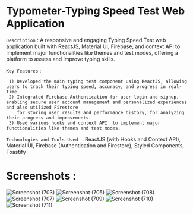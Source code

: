 # Typometer-Typing Speed Test Web Application

`Description` :  A responsive and engaging Typing Speed Test web application built with ReactJS, Material UI, Firebase, and context API to implement major functionalities like themes and test modes, offering a platform to assess and improve typing skills.

`Key Features` : 

     1) Developed the main typing test component using ReactJS, allowing users to track their typing speed, accuracy, and progress in real-time.
     2) Integrated Firebase Authentication for user login and signup, enabling secure user account management and personalized experiences and also utilized Firestore 
        for storing user results and performance history, for analyzing their progress and improvements.
     3) Used various hooks and context API  to implement major functionalities like themes and test modes.

`Technologies and Tools Used ` : ReactJS (with Hooks and Context API), Material UI, Firebase (Authentication and Firestore), Styled Components, Toastify

# Screenshots :

![Screenshot (703)](https://github.com/user-attachments/assets/d7f1128f-e801-4d7f-aff8-92e3a80585c4)
![Screenshot (705)](https://github.com/user-attachments/assets/bd9aeef0-b1b4-4d33-a967-54b6ab75346d)
![Screenshot (708)](https://github.com/user-attachments/assets/6f0d48e8-4e86-46c2-80fa-fa3384351f12)
![Screenshot (707)](https://github.com/user-attachments/assets/eb5043c1-9551-4607-90fd-04ae6390f193)
![Screenshot (709)](https://github.com/user-attachments/assets/8d1db21e-771a-4172-8dcf-358384118294)
![Screenshot (710)](https://github.com/user-attachments/assets/fdf4da03-d9b2-4671-9828-5400879ca187)
![Screenshot (711)](https://github.com/user-attachments/assets/64738d5c-740d-426f-b067-18178cbf41c6)

